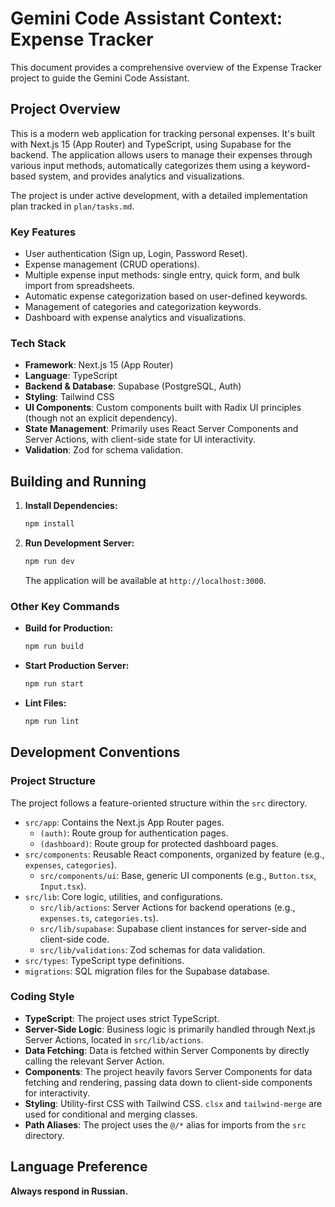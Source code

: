 # Gemini Code Assistant Context: Expense Tracker

This document provides a comprehensive overview of the Expense Tracker project to guide the Gemini Code Assistant.

## Project Overview

This is a modern web application for tracking personal expenses. It's built with Next.js 15 (App Router) and TypeScript, using Supabase for the backend. The application allows users to manage their expenses through various input methods, automatically categorizes them using a keyword-based system, and provides analytics and visualizations.

The project is under active development, with a detailed implementation plan tracked in `plan/tasks.md`.

### Key Features

-   User authentication (Sign up, Login, Password Reset).
-   Expense management (CRUD operations).
-   Multiple expense input methods: single entry, quick form, and bulk import from spreadsheets.
-   Automatic expense categorization based on user-defined keywords.
-   Management of categories and categorization keywords.
-   Dashboard with expense analytics and visualizations.

### Tech Stack

-   **Framework**: Next.js 15 (App Router)
-   **Language**: TypeScript
-   **Backend & Database**: Supabase (PostgreSQL, Auth)
-   **Styling**: Tailwind CSS
-   **UI Components**: Custom components built with Radix UI principles (though not an explicit dependency).
-   **State Management**: Primarily uses React Server Components and Server Actions, with client-side state for UI interactivity.
-   **Validation**: Zod for schema validation.

## Building and Running

1.  **Install Dependencies:**
    ```bash
    npm install
    ```

2.  **Run Development Server:**
    ```bash
    npm run dev
    ```
    The application will be available at `http://localhost:3000`.

### Other Key Commands

-   **Build for Production:**
    ```bash
    npm run build
    ```
-   **Start Production Server:**
    ```bash
    npm run start
    ```
-   **Lint Files:**
    ```bash
    npm run lint
    ```

## Development Conventions

### Project Structure

The project follows a feature-oriented structure within the `src` directory.

-   `src/app`: Contains the Next.js App Router pages.
    -   `(auth)`: Route group for authentication pages.
    -   `(dashboard)`: Route group for protected dashboard pages.
-   `src/components`: Reusable React components, organized by feature (e.g., `expenses`, `categories`).
    -   `src/components/ui`: Base, generic UI components (e.g., `Button.tsx`, `Input.tsx`).
-   `src/lib`: Core logic, utilities, and configurations.
    -   `src/lib/actions`: Server Actions for backend operations (e.g., `expenses.ts`, `categories.ts`).
    -   `src/lib/supabase`: Supabase client instances for server-side and client-side code.
    -   `src/lib/validations`: Zod schemas for data validation.
-   `src/types`: TypeScript type definitions.
-   `migrations`: SQL migration files for the Supabase database.

### Coding Style

-   **TypeScript**: The project uses strict TypeScript.
-   **Server-Side Logic**: Business logic is primarily handled through Next.js Server Actions, located in `src/lib/actions`.
-   **Data Fetching**: Data is fetched within Server Components by directly calling the relevant Server Action.
-   **Components**: The project heavily favors Server Components for data fetching and rendering, passing data down to client-side components for interactivity.
-   **Styling**: Utility-first CSS with Tailwind CSS. `clsx` and `tailwind-merge` are used for conditional and merging classes.
-   **Path Aliases**: The project uses the `@/*` alias for imports from the `src` directory.

## Language Preference

**Always respond in Russian.**